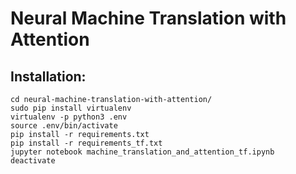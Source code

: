 # Neural Machine Translation with Attention

## Installation: ##
```
cd neural-machine-translation-with-attention/
sudo pip install virtualenv
virtualenv -p python3 .env
source .env/bin/activate
pip install -r requirements.txt
pip install -r requirements_tf.txt
jupyter notebook machine_translation_and_attention_tf.ipynb
deactivate
```

